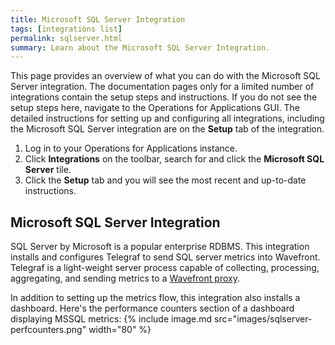 ```yaml
---
title: Microsoft SQL Server Integration
tags: [integrations list]
permalink: sqlserver.html
summary: Learn about the Microsoft SQL Server Integration.
---
```


This page provides an overview of what you can do with the Microsoft SQL Server integration. The documentation pages only for a limited number of integrations contain the setup steps and instructions. If you do not see the setup steps here, navigate to the Operations for Applications GUI. The detailed instructions for setting up and configuring all integrations, including the Microsoft SQL Server integration are on the **Setup** tab of the integration.

1. Log in to your Operations for Applications instance. 
2. Click **Integrations** on the toolbar, search for and click the **Microsoft SQL Server** tile. 
3. Click the **Setup** tab and you will see the most recent and up-to-date instructions.

## Microsoft SQL Server Integration

SQL Server by Microsoft is a popular enterprise RDBMS. This integration installs and configures Telegraf to send SQL server metrics into Wavefront. Telegraf is a light-weight server process capable of collecting, processing, aggregating, and sending metrics to a [Wavefront proxy](https://docs.wavefront.com/proxies.html).

In addition to setting up the metrics flow, this integration also installs a dashboard. Here's the performance counters section of a dashboard displaying MSSQL metrics:
{% include image.md src="images/sqlserver-perfcounters.png" width="80" %}




